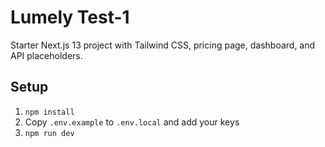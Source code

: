 # Lumely Test-1

Starter Next.js 13 project with Tailwind CSS, pricing page, dashboard, and API placeholders.

## Setup
1. `npm install`
2. Copy `.env.example` to `.env.local` and add your keys
3. `npm run dev`
